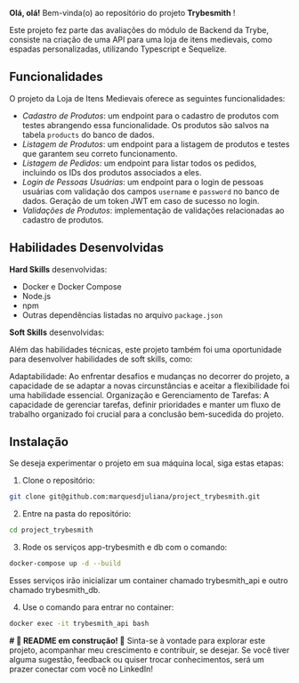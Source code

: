 
**Olá, olá!** Bem-vinda(o) ao repositório do projeto **Trybesmith** !

Este projeto fez parte das avaliações do módulo de Backend da Trybe, consiste na criação de uma API para uma loja de itens medievais, como espadas personalizadas, utilizando Typescript e Sequelize.

## Funcionalidades

O projeto da Loja de Itens Medievais oferece as seguintes funcionalidades:
- *Cadastro de Produtos*: um endpoint para o cadastro de produtos com testes abrangendo essa funcionalidade. Os produtos são salvos na tabela `products` do banco de dados.
- *Listagem de Produtos*: um endpoint para a listagem de produtos e testes que garantem seu correto funcionamento.
- *Listagem de Pedidos*: um endpoint para listar todos os pedidos, incluindo os IDs dos produtos associados a eles.
- *Login de Pessoas Usuárias*: um endpoint para o login de pessoas usuárias com validação dos campos `username` e `password` no banco de dados. Geração de um token JWT em caso de sucesso no login.
- *Validações de Produtos*: implementação de validações relacionadas ao cadastro de produtos.


## Habilidades Desenvolvidas

**Hard Skills** desenvolvidas:

- Docker e Docker Compose
- Node.js
- npm
- Outras dependências listadas no arquivo `package.json`

**Soft Skills** desenvolvidas:

Além das habilidades técnicas, este projeto também foi uma oportunidade para desenvolver habilidades de soft skills, como:

Adaptabilidade: Ao enfrentar desafios e mudanças no decorrer do projeto, a capacidade de se adaptar a novas circunstâncias e aceitar a flexibilidade foi uma habilidade essencial.
Organização e Gerenciamento de Tarefas: A capacidade de gerenciar tarefas, definir prioridades e manter um fluxo de trabalho organizado foi crucial para a conclusão bem-sucedida do projeto.

## Instalação
Se deseja experimentar o projeto em sua máquina local, siga estas etapas:

1. Clone o repositório:
```sh
git clone git@github.com:marquesdjuliana/project_trybesmith.git
```
2. Entre na pasta do repositório:
```sh
cd project_trybesmith 
```
3. Rode os serviços app-trybesmith e db com o comando:
```sh
docker-compose up -d --build
```
Esses serviços irão inicializar um container chamado trybesmith_api e outro chamado trybesmith_db.

4. Use o comando para entrar no container:
```sh
docker exec -it trybesmith_api bash
```

**# :construction: README em construção! :construction:**
Sinta-se à vontade para explorar este projeto, acompanhar meu crescimento e contribuir, se desejar. Se você tiver alguma sugestão, feedback ou quiser trocar conhecimentos, será um prazer conectar com você no LinkedIn!


